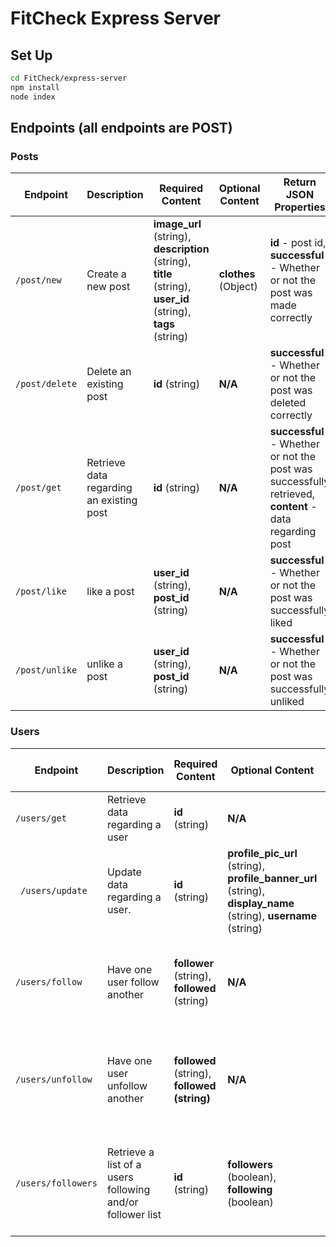 # FitCheck Express Server

## Set Up

```sh
cd FitCheck/express-server
npm install
node index
```

## Endpoints (all endpoints are POST)

### Posts

| Endpoint     | Description                              | Required Content                                         | Optional Content | Return JSON Properties                                                                        |
|--------------|------------------------------------------|----------------------------------------------------------|------------------|-----------------------------------------------------------------------------------------------|
| ```/post/new```    | Create a new post                        | **image_url** (string), **description** (string), **title** (string), **user_id** (string), **tags** (string) | **clothes** (Object) | **id** - post id, **successful** - Whether or not the post was made correctly                          |
| ```/post/delete``` | Delete an existing post                  | **id** (string)                                              | **N/A**            | **successful** - Whether or not the post was deleted correctly                                    |
| ```/post/get```    | Retrieve data regarding an existing post | **id** (string)                                              |**N/A**            | **successful** - Whether or not the post was successfully retrieved, **content** - data regarding post |
| ```/post/like```    | like a post | **user_id** (string), **post_id** (string)                                              |**N/A**            | **successful** - Whether or not the post was successfully liked |
| ```/post/unlike```    | unlike a post | **user_id** (string), **post_id** (string)                                              |**N/A**            | **successful** - Whether or not the post was successfully unliked |


### Users

| Endpoint         | Description                                               | Required Content                     | Optional Content                                                                                | Return JSON Properties                                                           |
|------------------|-----------------------------------------------------------|--------------------------------------|-------------------------------------------------------------------------------------------------|----------------------------------------------------------------------------------|
| ```/users/get ```       | Retrieve data regarding a user                            | **id** (string)                          | **N/A**                                                                                             | **User Data**                                                                  |
| ``` /users/update```     | Update data regarding a user.                             | **id** (string)                          | **profile_pic_url** (string), **profile_banner_url** (string), **display_name** (string), **username** (string) | **successful** - Whether or not the userdata was successfully updated                |
| ```/users/follow```     | Have one user follow another                              | **follower** (string), **followed** (string) | **N/A**                                                                                             | **successful** - Whether or not the user successfully followed the other user.       |
| ```/users/unfollow```   | Have one user unfollow another                            | **followed** (string), **followed (string)** | **N/A**                                                                                             | **successful** - Whether or not the user successfully unfollowed the other user      |
| ```/users/followers```  | Retrieve a list of a users following and/or follower list | **id** (string)                          | **followers** (boolean), ****following**** (boolean)                                                        | Depends on optional content, can provide either **both** lists, _or_ **just** one of them. |